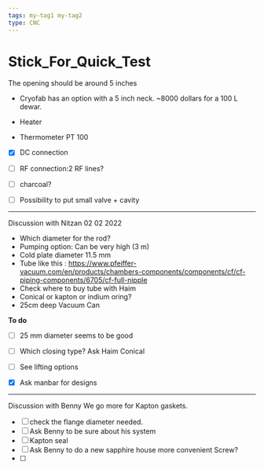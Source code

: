 ```yaml
---
tags: my-tag1 my-tag2
type: CNC
---
```

# Stick_For_Quick_Test



The opening should be around 5 inches 

- Cryofab has an option with a 5 inch neck. ~8000 dollars for a 100 L dewar. 

- Heater
- Thermometer PT 100
- [x] DC connection
- [ ] RF connection:2 RF lines?
- [ ] charcoal?
- [ ] Possibility to put small valve + cavity




---
Discussion with Nitzan 02 02 2022
- Which diameter for the rod?
- Pumping option: Can be very high (3 m)
- Cold plate diameter 11.5 mm
- Tube like this : https://www.pfeiffer-vacuum.com/en/products/chambers-components/components/cf/cf-piping-components/6705/cf-full-nipple
- Check where to buy tube with Haim
- Conical or kapton or indium oring?
- 25cm deep Vacuum Can
  
 **To do**

  - [ ] 25 mm diameter seems to be good
  - [ ] Which closing type? Ask Haim Conical
  - [ ] See lifting options
  - [x] Ask manbar for designs
   



   ---
   Discussion with Benny
   We go more for Kapton gaskets.
   - [ ] check the flange diameter needed. 
   - [ ] Ask Benny to be sure about his system
   - [ ] Kapton seal
   - [ ] Ask Benny to do a new sapphire house more convenient Screw?
   - [ ] 
